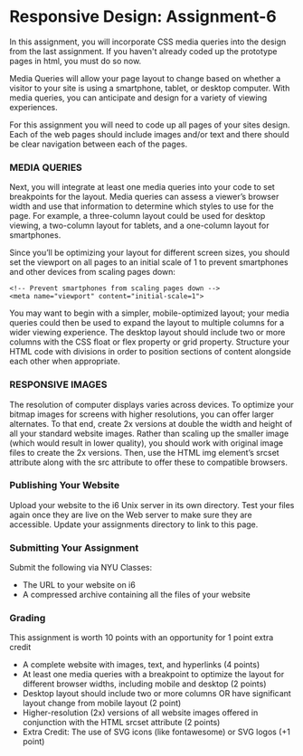 # Responsive Design: Assignment-6

In this assignment, you will incorporate CSS media queries into the design from the last assignment. If you haven't already coded up the prototype pages in html, you must do so now.

Media Queries will allow your page layout to change based on whether a visitor to your site is using a smartphone, tablet, or desktop computer. With media queries, you can anticipate and design for a variety of viewing experiences.

For this assignment you will need to code up all pages of your sites design. Each of the web pages should include images and/or text and there should be clear navigation between each of the pages.

### MEDIA QUERIES

Next, you will integrate at least one media queries into your code to set breakpoints for the layout. Media queries can assess a viewer’s browser width and use that information to determine which styles to use for the page. For example, a three-column layout could be used for desktop viewing, a two-column layout for tablets, and a one-column layout for smartphones.

Since you’ll be optimizing your layout for different screen sizes, you should set the viewport on all pages to an initial scale of 1 to prevent smartphones and other devices from scaling pages down:

```
<!-- Prevent smartphones from scaling pages down -->
<meta name="viewport" content="initial-scale=1">
```
You may want to begin with a simpler, mobile-optimized layout; your media queries could then be used to expand the layout to multiple columns for a wider viewing experience. The desktop layout should include two or more columns with the CSS float or flex property or grid property. Structure your HTML code with divisions in order to position sections of content alongside each other when appropriate.

### RESPONSIVE IMAGES

The resolution of computer displays varies across devices. To optimize your bitmap images for screens with higher resolutions, you can offer larger alternates. To that end, create 2x versions at double the width and height of all your standard website images. Rather than scaling up the smaller image (which would result in lower quality), you should work with original image files to create the 2x versions. Then, use the HTML img element’s srcset attribute along with the src attribute to offer these to compatible browsers.

### Publishing Your Website

Upload your website to the i6 Unix server in its own directory. Test your files again once they are live on the Web server to make sure they are accessible. Update your assignments directory to link to this page.

### Submitting Your Assignment

Submit the following via NYU Classes:

- The URL to your website on i6
- A compressed archive containing all the files of your website

### Grading

This assignment is worth 10 points with an opportunity for 1 point extra credit

- A complete website with images, text, and hyperlinks (4 points)
- At least one media queries with a breakpoint to optimize the layout for different browser widths, including mobile and desktop (2 points)
- Desktop layout should include two or more columns OR have significant layout change from mobile layout (2 point)
- Higher-resolution (2x) versions of all website images offered in conjunction with the HTML srcset attribute (2 points)
- Extra Credit: The use of SVG icons (like fontawesome) or SVG logos (+1 point)